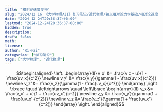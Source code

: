 ```yaml
---
title: "相对论速度变换"
slug: "2024/12 16 《大学物理AII》复习笔记/近代物理/狭义相对论力学基础/相对论速度变换"
date: "2024-12-24T20:36:37+08:00"
lastmod: "2024-12-24T20:36:37+08:00"
hidden: true
description:
draft: false
math:
license:
author: "Ri-Nai"
categories: ["学习笔记"]
tags: ["大学物理", "近代物理"]
---
```

$$\begin{aligned}
\left.
\begin{array}{ll}
v_x' &= \frac{v_x - u}{1 - \frac{uv_x}{c^2}}  \newline 
v_y' &= \frac{v_y}{\gamma(1 - \frac{uv_x}{c^2})}  \newline 
v_z' &= \frac{v_z}{\gamma(1 - \frac{uv_x}{c^2})}
\end{array}
\right \rbrace
\quad \leftrightarrows \quad
\left\lbrace
\begin{array}{ll}
v_x &= \frac{v_x' + u}{1 + \frac{uv_x'}{c^2}}  \newline 
v_y &= \frac{v_y'}{\gamma(1 + \frac{uv_x'}{c^2})}  \newline 
v_z &= \frac{v_z'}{\gamma(1 + \frac{uv_x'}{c^2})}
\end{array}
\right.
\end{aligned}$$
